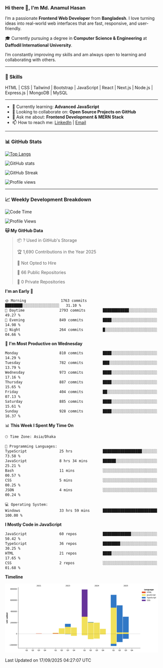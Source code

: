 ### Hi there 👋, I'm Md. Anamul Hasan

I’m a passionate **Frontend Web Developer** from **Bangladesh**. I love turning ideas into real-world web interfaces that are fast, responsive, and user-friendly.

🎓 Currently pursuing a degree in **Computer Science & Engineering** at **Daffodil International University**.

I’m constantly improving my skills and am always open to learning and collaborating with others.

---

### 🚀 Skills
HTML | CSS | Tailwind | Bootstrap | JavaScript | React | Next.js | Node.js | Express.js | MongoDB | MySQL 

---

- 🌱 Currently learning: **Advanced JavaScript**
- 👯 Looking to collaborate on: **Open Source Projects on GitHub**
- 💬 Ask me about: **Frontend Development & MERN Stack**
- 📫 How to reach me: [LinkedIn](https://www.linkedin.com/in/mdanamulhasan201) | [Email](mailto:anamulhasan3625@gmail.com)

---

### 📊 GitHub Stats

[![Top Langs](https://github-readme-stats.vercel.app/api/top-langs/?username=mdanamulhasan201&layout=compact)](https://github.com/anuraghazra/github-readme-stats)

![GitHub stats](https://github-readme-stats.vercel.app/api?username=mdanamulhasan201&show_icons=true&count_private=true&theme=tokyonight)

![GitHub Streak](https://streak-stats.demolab.com?user=mdanamulhasan201&theme=tokyonight)

![Profile views](https://gpvc.arturio.dev/mdanamulhasan201)

---

### 📈 Weekly Development Breakdown

<!--START_SECTION:waka-->
![Code Time](http://img.shields.io/badge/Code%20Time-704%20hrs%2022%20mins-blue)

![Profile Views](http://img.shields.io/badge/Profile%20Views-0-blue)

**🐱 My GitHub Data** 

> 📦 ? Used in GitHub's Storage 
 > 
> 🏆 1,690 Contributions in the Year 2025
 > 
> 🚫 Not Opted to Hire
 > 
> 📜 66 Public Repositories 
 > 
> 🔑 0 Private Repositories 
 > 
**I'm an Early 🐤** 

```text
🌞 Morning                1763 commits        ████████░░░░░░░░░░░░░░░░░   31.10 % 
🌆 Daytime                2793 commits        ████████████░░░░░░░░░░░░░   49.27 % 
🌃 Evening                849 commits         ████░░░░░░░░░░░░░░░░░░░░░   14.98 % 
🌙 Night                  264 commits         █░░░░░░░░░░░░░░░░░░░░░░░░   04.66 % 
```
📅 **I'm Most Productive on Wednesday** 

```text
Monday                   810 commits         ████░░░░░░░░░░░░░░░░░░░░░   14.29 % 
Tuesday                  782 commits         ███░░░░░░░░░░░░░░░░░░░░░░   13.79 % 
Wednesday                973 commits         ████░░░░░░░░░░░░░░░░░░░░░   17.16 % 
Thursday                 887 commits         ████░░░░░░░░░░░░░░░░░░░░░   15.65 % 
Friday                   404 commits         ██░░░░░░░░░░░░░░░░░░░░░░░   07.13 % 
Saturday                 885 commits         ████░░░░░░░░░░░░░░░░░░░░░   15.61 % 
Sunday                   928 commits         ████░░░░░░░░░░░░░░░░░░░░░   16.37 % 
```


📊 **This Week I Spent My Time On** 

```text
🕑︎ Time Zone: Asia/Dhaka

💬 Programming Languages: 
TypeScript               25 hrs              ██████████████████░░░░░░░   73.58 % 
JavaScript               8 hrs 34 mins       ██████░░░░░░░░░░░░░░░░░░░   25.21 % 
Bash                     11 mins             ░░░░░░░░░░░░░░░░░░░░░░░░░   00.57 % 
CSS                      5 mins              ░░░░░░░░░░░░░░░░░░░░░░░░░   00.25 % 
JSON                     4 mins              ░░░░░░░░░░░░░░░░░░░░░░░░░   00.24 % 

💻 Operating System: 
Windows                  33 hrs 59 mins      █████████████████████████   100.00 % 
```

**I Mostly Code in JavaScript** 

```text
JavaScript               60 repos            █████████████░░░░░░░░░░░░   50.42 % 
TypeScript               36 repos            ████████░░░░░░░░░░░░░░░░░   30.25 % 
HTML                     21 repos            ████░░░░░░░░░░░░░░░░░░░░░   17.65 % 
CSS                      2 repos             ░░░░░░░░░░░░░░░░░░░░░░░░░   01.68 % 
```



**Timeline**

![Lines of Code chart](https://raw.githubusercontent.com/mdanamulhasan201/mdanamulhasan201/main/assets/bar_graph.png)


 Last Updated on 17/09/2025 04:27:07 UTC
<!--END_SECTION:waka-->
